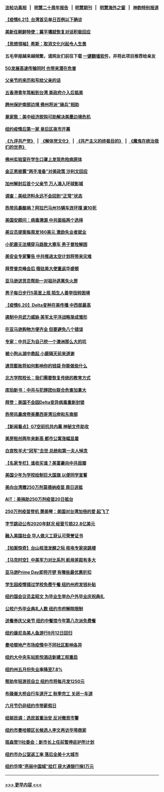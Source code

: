 #### [法轮功真相](https://github.com/gfw-breaker/truth/blob/master/README.md?t=0) &nbsp;&nbsp;|&nbsp;&nbsp; [明慧二十周年报告](https://github.com/gfw-breaker/mh-reports/blob/master/README.md?t=0) &nbsp;&nbsp;|&nbsp;&nbsp;[明慧期刊](https://github.com/gfw-breaker/mh-qikan) &nbsp;&nbsp;|&nbsp;&nbsp; [明慧海外之窗](https://github.com/gfw-breaker/mh-news/blob/master/README.md?t=0) &nbsp;&nbsp;|&nbsp;&nbsp; [神韵特别报道](https://github.com/gfw-breaker/mh-news/blob/master/shenyun.md?t=0)
#### [【疫情6.21】台湾首见单日百例以下确诊](../pages/nsc412/n13036526.md?t=06212101) 
#### [美新任朝鲜特使：冀平壤就恢复对话积极回应](../pages/nsc412/n13036595.md?t=06212101) 
#### [【思想领袖】希斯：取消文化兴起令人生畏](../pages/nsc412/n13015930.md?t=06212101) 
#### 五毛举报越来越频繁，请网友们前往下载 [一键翻墙软件](https://github.com/gfw-breaker/ssr-accounts)，并将此项目推荐给亲友
#### [5G发展高速传输同时 也带来潜在危害](../pages/nsc412/n13035898.md?t=06212101) 
#### [父亲节的来历和写给父亲的话](../pages/nsc412/n13035826.md?t=06212101) 
#### [五香港青年驾船到台湾 美政府介入后抵美](../pages/nsc412/n13035671.md?t=06212101) 
#### [跨州保护南部边境 佛州将派“骑兵”相助](../pages/nsc412/n13035500.md?t=06212101) 
#### [章家敦：美中经济脱钩可助解决美墨边境危机](../pages/nsc412/n13020185.md?t=06212101) 
#### [纽约疫情后第一家 皇后区夜市开幕](../pages/nsc412/n13035498.md?t=06212101) 
#### [《九评共产党》](https://github.com/begood0513/9ping.md/blob/master/README.md) &nbsp;|&nbsp; [《解体党文化》](../../../../jtdwh.md/blob/master/README.md)  &nbsp;|&nbsp; [《共产主义的终极目的》](../../../../gczydzjmd.md/blob/master/README.md) &nbsp;|&nbsp; [《魔鬼在统治我们的世界》](../../../../mgztzwmdsj.md/blob/master/README.md) 
#### [佛州实验室在学生口罩上发现危险病原体](../pages/nsc412/n13035360.md?t=06212101) 
#### [金正恩披露“两手准备”对美政策 沙利文回应](../pages/nsc412/n13035242.md?t=06212101) 
#### [加州解封后首个父亲节 万人涌入环球影城](../pages/nsc412/n13035341.md?t=06212101) 
#### [调查：美经济料永远不会回到“正常”状态](../pages/nsc412/n13035412.md?t=06212101) 
#### [热带风暴酿祸？阿拉巴马州15辆车连环撞 逾10死](../pages/nsc412/n13035330.md?t=06212101) 
#### [美国安顾问：病毒溯源 中共面临两个选择](../pages/nsc412/n13035220.md?t=06212101) 
#### [美议员提案每周发180美元 激励失业者就业](../pages/nsc412/n13035152.md?t=06212101) 
#### [小驼鹿无法横穿马路致大塞车 男子冒险解困](../pages/nsc412/n13034872.md?t=06212101) 
#### [美安全专家警告 中共推进太空计划将带来灾难](../pages/nsc412/n13034932.md?t=06212101) 
#### [拜登普京峰会后 俄驻美大使重返华盛顿](../pages/nsc412/n13035024.md?t=06212101) 
#### [亚马逊送货员帮助一对祖孙逃离失火房](../pages/nsc412/n13034819.md?t=06212101) 
#### [男子每日步行5英里上班 陌生人善举扭转困境](../pages/nsc412/n13034826.md?t=06212101) 
#### [【疫情6.20】Delta变种在美传播 中西部最高](../pages/nsc412/n13034377.md?t=06212101) 
#### [遏制中共武力威胁 美军太平洋战略渐成雏形](../pages/nsc412/n13033705.md?t=06212101) 
#### [在亚马逊购物方便齐全 但要避免八个错误](../pages/nsc412/n13032048.md?t=06212101) 
#### [专家：中共正为自己挖一个澳洲那么大的坑](../pages/nsc412/n13003730.md?t=06212101) 
#### [被小狗从湖中救起 小鹿隔天前来道谢](../pages/nsc412/n13034080.md?t=06212101) 
#### [通货膨胀将如何影响你的钱袋 你能做些什么](../pages/nsc412/n13033920.md?t=06212101) 
#### [北方学院校长：我们需要恢复传统的教育方式](../pages/nsc412/n13033915.md?t=06212101) 
#### [库珀新书：中共与犯罪团伙联合危害加拿大](../pages/nsc412/n13033846.md?t=06212101) 
#### [拜登：美国不会因Delta变异病毒重新封锁](../pages/nsc412/n13033801.md?t=06212101) 
#### [热带风暴席卷美墨西哥湾沿岸和东南部](../pages/nsc412/n13033786.md?t=06212101) 
#### [【新闻看点】G7空前抗共内幕 神秘文件助攻](../pages/nsc412/n13033373.md?t=06212101) 
#### [美房租创两年来新高 都市公寓涨幅显着](../pages/nsc412/n13033618.md?t=06212101) 
#### [白宫牧羊犬“冠军”去世 总统和第一夫人悼念](../pages/nsc412/n13033583.md?t=06212101) 
#### [【名家专栏】谁收买谁？美富豪向中共屈膝](../pages/nsc412/n13033249.md?t=06212101) 
#### [美国少年为学校绘制巨大国旗 以便同学宣誓](../pages/nsc412/n13033217.md?t=06212101) 
#### [美向台湾赠250万剂莫德纳疫苗 周日送抵](../pages/nsc412/n13033241.md?t=06212101) 
#### [AIT：美捐助250万剂疫苗20日抵台](../pages/nsc412/n13033300.md?t=06212101) 
#### [250万剂疫苗登机 萧美琴：美国对台湾加倍的爱 起飞了](../pages/nsc412/n13033388.md?t=06212101) 
#### [字节跳动公布2020年财况 经营亏损22.8亿美元](../pages/nsc412/n13033347.md?t=06212101) 
#### [融入美国社会 华人做义工获认可荣誉证书](../pages/nsc412/n13033224.md?t=06212101) 
#### [【拍案惊奇】台山核泄发酵之际 核电专家突跳楼](../pages/nsc412/n13032472.md?t=06212101) 
#### [【马克时空】中美军力对比系列 航母差距有多大](../pages/nsc412/n13032956.md?t=06212101) 
#### [亚马逊Prime Day即将开锣 有哪些最优惠折扣](../pages/nsc412/n13032063.md?t=06212101) 
#### [学生因疫情错过学校免费午餐 纽约州府发钱补贴](../pages/nsc412/n13032430.md?t=06212101) 
#### [纽约国会议员孟昭文 为毕业生举办户外毕业庆祝典礼](../pages/nsc412/n13032482.md?t=06212101) 
#### [公校户外毕业典礼人数 纽约市府解除限制](../pages/nsc412/n13032479.md?t=06212101) 
#### [送餐券庆父亲节 纽约中餐馆今年第八次派免费餐](../pages/nsc412/n13032389.md?t=06212101) 
#### [纽约康尼岛美人鱼游行9月12日回归](../pages/nsc412/n13032408.md?t=06212101) 
#### [曼哈顿地产市场疫情中不同社区影响各异](../pages/nsc412/n13032517.md?t=06212101) 
#### [纽约大中央车站凯悦酒店新建工程重启](../pages/nsc412/n13032412.md?t=06212101) 
#### [纽约州五月份失业率降至7.8%](../pages/nsc412/n13032405.md?t=06212101) 
#### [帮助年轻游民自立 纽约市将每月发1250元](../pages/nsc412/n13032402.md?t=06212101) 
#### [布碌崙大桥自行车道开工 秋季完工 关闭一车道](../pages/nsc412/n13032414.md?t=06212101) 
#### [六月节仍非纽约市带薪假日](../pages/nsc412/n13032417.md?t=06212101) 
#### [纽邮民调：选民首重治安 反对撤资市警](../pages/nsc412/n13032419.md?t=06212101) 
#### [纽约市曼哈顿区长候选人李文再访华埠商家](../pages/nsc412/n13032422.md?t=06212101) 
#### [班森贺11社委会：新市长上任前暂停庇护所计划](../pages/nsc412/n13032428.md?t=06212101) 
#### [纽约市办公室返工率 落后全美十大城市](../pages/nsc412/n13032433.md?t=06212101) 
#### [纽约华埠“亮丽中国城”挂灯 获大通银行捐1万元](../pages/nsc412/n13032435.md?t=06212101) 

----
#### [ >>> 更早内容 <<< ](../indexes/nsc412-earlier.md)
